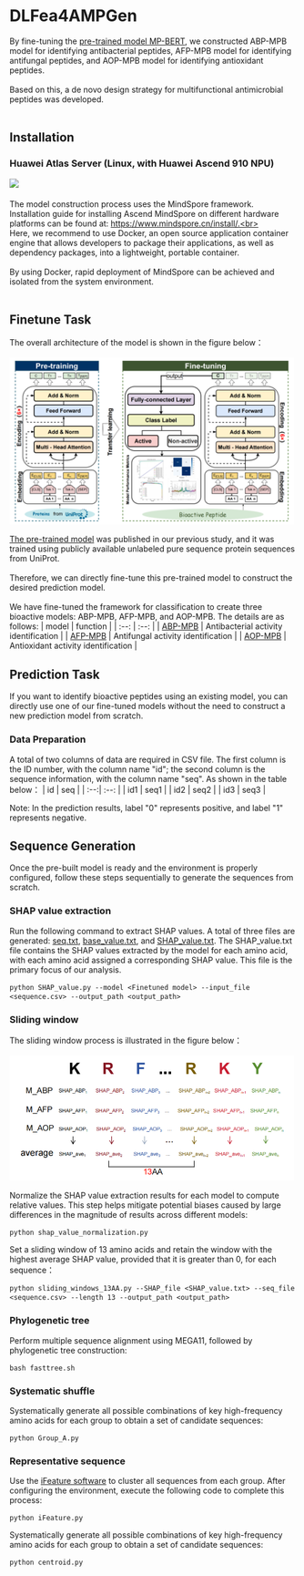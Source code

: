 # DLFea4AMPGen
By fine-tuning the [pre-trained model MP-BERT](https://github.com/BRITian/MP-BERT), we constructed ABP-MPB model for identifying antibacterial peptides, AFP-MPB model for identifying antifungal peptides, and AOP-MPB model for identifying antioxidant peptides.<br><br>
Based on this, a de novo design strategy for multifunctional antimicrobial peptides was developed.<br><br>

## Installation
### Huawei Atlas Server (Linux, with Huawei Ascend 910 NPU)
[![](https://img.shields.io/badge/Environment-Docker>=18.03-yellow.svg??style=flat-square)](https://www.docker.com/) <br><br>
The model construction process uses the MindSpore framework. Installation guide for installing Ascend MindSpore on different hardware platforms can be found at: https://www.mindspore.cn/install/.<br><br>
Here, we recommend to use Docker, an open source application container engine that allows developers to package their applications, as well as dependency packages, into a lightweight, portable container.
<br><br> By using Docker, rapid deployment of MindSpore can be achieved and isolated from the system environment.<br><br>


## Finetune Task
The overall architecture of the model is shown in the figure below：<br><br>
<img src="https://github.com/hgao12345/DLFea4AMPGen/blob/main/Images/structure.png" alt="Model Structure" width="500">


[The pre-trained model](https://zenodo.org/records/12747829) was published in our previous study, and it was trained using publicly available unlabeled pure sequence protein sequences from UniProt. <br><br>
Therefore, we can directly fine-tune this pre-trained model to construct the desired prediction model. 
<br><br>
We have fine-tuned the framework for classification to create three bioactive models: ABP-MPB, AFP-MPB, and AOP-MPB. The details are as follows:
| model	| function |
| :--: 	| :--: |
| [ABP-MPB](https://zenodo.org/records/12747957/files/ABP_Best_Model.ckpt?download=1) | Antibacterial activity identification |
| [AFP-MPB](https://zenodo.org/records/12747957/files/AFP_Best_Model.ckpt?download=1) | Antifungal activity identification |
| [AOP-MPB](https://zenodo.org/records/12747957/files/AOP_Best_Model.ckpt?download=1) | Antioxidant activity identification |


## Prediction Task
If you want to identify bioactive peptides using an existing model, you can directly use one of our fine-tuned models without the need to construct a new prediction model from scratch. <br>
### Data Preparation
A total of two columns of data are required in CSV file. The first column is the ID number, with the column name "id"; the second column is the sequence information, with the column name "seq". As shown in the table below：
| id | seq |
| :--:| :--: |
| id1 | seq1 |
| id2 | seq2 |
| id3 | seq3 |

Note: In the prediction results, label "0" represents positive, and label "1" represents negative.

## Sequence Generation
Once the pre-built model is ready and the environment is properly configured, follow these steps sequentially to generate the sequences from scratch.
### SHAP value extraction
Run the following command to extract SHAP values. A total of three files are generated: [seq.txt](https://github.com/hgao12345/DLFea4AMPGen/blob/main/Sequence_Generation/00-SHAP/output/seq.txt), [base_value.txt](https://github.com/hgao12345/DLFea4AMPGen/blob/main/Sequence_Generation/00-SHAP/output/base_value.txt), and [SHAP_value.txt](https://github.com/hgao12345/DLFea4AMPGen/blob/main/Sequence_Generation/00-SHAP/output/SHAP_value.txt). The SHAP_value.txt file contains the SHAP values extracted by the model for each amino acid, with each amino acid assigned a corresponding SHAP value. This file is the primary focus of our analysis.
```
python SHAP_value.py --model <Finetuned model> --input_file <sequence.csv> --output_path <output_path>
```
### Sliding window
The sliding window process is illustrated in the figure below：<br><br>
<img src="https://github.com/hgao12345/DLFea4AMPGen/blob/main/Images/sliding_windows_Diagram.png" alt="Model Structure" width="500">

Normalize the SHAP value extraction results for each model to compute relative values. This step helps mitigate potential biases caused by large differences in the magnitude of results across different models:
```
python shap_value_normalization.py
```
Set a sliding window of 13 amino acids and retain the window with the highest average SHAP value, provided that it is greater than 0, for each sequence：
```
python sliding_windows_13AA.py --SHAP_file <SHAP_value.txt> --seq_file <sequence.csv> --length 13 --output_path <output_path>
```
### Phylogenetic tree
Perform multiple sequence alignment using MEGA11, followed by phylogenetic tree construction:
```
bash fasttree.sh
```
### Systematic shuffle
Systematically generate all possible combinations of key high-frequency amino acids for each group to obtain a set of candidate sequences:
```
python Group_A.py
```
### Representative sequence
Use the [iFeature software](https://github.com/Superzchen/iFeature/) to cluster all sequences from each group. After configuring the environment, execute the following code to complete this process:
```
python iFeature.py
```
Systematically generate all possible combinations of key high-frequency amino acids for each group to obtain a set of candidate sequences:
```
python centroid.py
```
